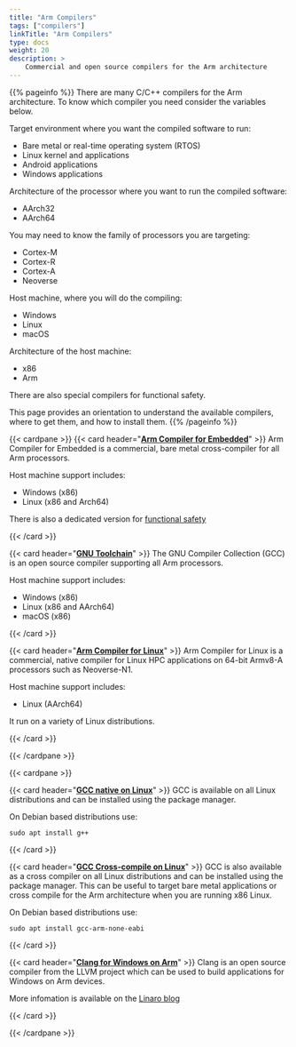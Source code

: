 ```yaml
---
title: "Arm Compilers"
tags: ["compilers"]
linkTitle: "Arm Compilers"
type: docs
weight: 20
description: >
    Commercial and open source compilers for the Arm architecture
---
```


{{% pageinfo %}}
There are many C/C++ compilers for the Arm architecture. To know which compiler you need consider the variables below.

Target environment where you want the compiled software to run:<br>
- Bare metal or real-time operating system (RTOS)
- Linux kernel and applications
- Android applications
- Windows applications

Architecture of the processor where you want to run the compiled software:
- AArch32
- AArch64

You may need to know the family of processors you are targeting:
- Cortex-M
- Cortex-R
- Cortex-A
- Neoverse 

Host machine, where you will do the compiling:
- Windows
- Linux
- macOS

Architecture of the host machine:
- x86
- Arm

There are also special compilers for functional safety.

This page provides an orientation to understand the available compilers, where to get them, and how to install them.
{{% /pageinfo %}}


{{< cardpane >}}
{{< card header="**[Arm Compiler for Embedded](https://developer.arm.com/Tools%20and%20Software/Arm%20Compiler%20for%20Embedded)**" >}}
Arm Compiler for Embedded is a commercial, bare metal cross-compiler for all Arm processors. 

Host machine support includes:
- Windows (x86) 
- Linux (x86 and Arch64)

There is also a dedicated version for [functional safety](https://developer.arm.com/Tools%20and%20Software/Arm%20Compiler%20for%20Embedded%20FuSa)

{{< /card >}}

{{< card header="**[GNU Toolchain](ihttps://developer.arm.com/Tools%20and%20Software/GNU%20Toolchain)**" >}}
The GNU Compiler Collection (GCC) is an open source compiler supporting all Arm processors.

Host machine support includes:
- Windows (x86) 
- Linux (x86 and AArch64)
- macOS (x86)

{{< /card >}}

{{< card header="**[Arm Compiler for Linux](https://developer.arm.com/Tools%20and%20Software/Arm%20Compiler%20for%20Linux)**" >}}
Arm Compiler for Linux is a commercial, native compiler for Linux HPC applications on 64-bit Armv8-A processors such as Neoverse-N1. 

Host machine support includes:
- Linux (AArch64)

It run on a variety of Linux distributions.

{{< /card >}}


{{< /cardpane >}}

{{< cardpane >}}

{{< card header="**[GCC native on Linux]()**" >}}
GCC is available on all Linux distributions and can be installed using the package manager. 

On Debian based distributions use:
```console
sudo apt install g++
```

{{< /card >}}

{{< card header="**[GCC Cross-compile on Linux]()**" >}}
GCC is also available as a cross compiler on all Linux distributions and can be installed using the package manager.
This can be useful to target bare metal applications or cross compile for the Arm architecture when you are running x86 Linux.

On Debian based distributions use:
```console
sudo apt install gcc-arm-none-eabi
```

{{< /card >}}


{{< card header="**[Clang for Windows on Arm](https://developer.arm.com/documentation/102563/0100/?lang=en)**" >}}
Clang is an open source compiler from the LLVM project which can be used to build applications for Windows on Arm devices. 

More infomation is available on the [Linaro blog](https://www.linaro.org/blog/how-to-set-up-windows-on-arm-for-llvm-development/)

{{< /card >}}

{{< /cardpane >}}

